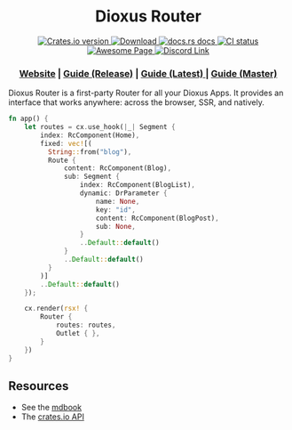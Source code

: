 <div align="center">
  <h1>Dioxus Router</h1>
</div>


<div align="center">
  <!-- Crates version -->
  <a href="https://crates.io/crates/dioxus-router">
    <img src="https://img.shields.io/crates/v/dioxus-router.svg?style=flat-square"
    alt="Crates.io version" />
  </a>
  <!-- Downloads -->
  <a href="https://crates.io/crates/dioxus-router">
    <img src="https://img.shields.io/crates/d/dioxus-router.svg?style=flat-square"
      alt="Download" />
  </a>
  <!-- docs -->
  <a href="https://docs.rs/dioxus-router">
    <img src="https://img.shields.io/badge/docs-latest-blue.svg?style=flat-square"
      alt="docs.rs docs" />
  </a>
  <!-- CI -->
  <a href="https://github.com/jkelleyrtp/dioxus/actions">
    <img src="https://github.com/dioxuslabs/dioxus/actions/workflows/main.yml/badge.svg"
      alt="CI status" />
  </a>

  <!--Awesome -->
  <a href="https://github.com/dioxuslabs/awesome-dioxus">
    <img src="https://cdn.rawgit.com/sindresorhus/awesome/d7305f38d29fed78fa85652e3a63e154dd8e8829/media/badge.svg" alt="Awesome Page" />
  </a>
  <!-- Discord -->
  <a href="https://discord.gg/XgGxMSkvUM">
    <img src="https://img.shields.io/discord/899851952891002890.svg?logo=discord&style=flat-square" alt="Discord Link" />
  </a>
</div>



<div align="center">
  <h3>
    <a href="https://dioxuslabs.com">Website</a>
    <span> | </span>
    <a href="https://dioxuslabs.com/router/guide">Guide (Release)</a>
    <span> | </span>
    <a href="https://dioxuslabs.com/router"> Guide (Latest) </a>
    <span> | </span>
    <a href="https://dioxuslabs.com/nightly/router"> Guide (Master) </a>
  </h3>
</div>


Dioxus Router is a first-party Router for all your Dioxus Apps. It provides an
interface that works anywhere: across the browser, SSR, and natively.

```rust ,ignore
fn app() {
    let routes = cx.use_hook(|_| Segment {
        index: RcComponent(Home),
        fixed: vec![(
          String::from("blog"),
          Route {
              content: RcComponent(Blog),
              sub: Segment {
                  index: RcComponent(BlogList),
                  dynamic: DrParameter {
                      name: None,
                      key: "id",
                      content: RcComponent(BlogPost),
                      sub: None,
                  }
                  ..Default::default()
              }
              ..Default::default()
          }
        )]
        ..Default::default()
    });

    cx.render(rsx! {
        Router {
            routes: routes,
            Outlet { },
        }
    })
}
```


## Resources

- See the [mdbook][guide]
- The [crates.io API][api]

[api]: https://docs.rs/dioxus-router
[guide]: https://dioxuslabs.com/router/guide
